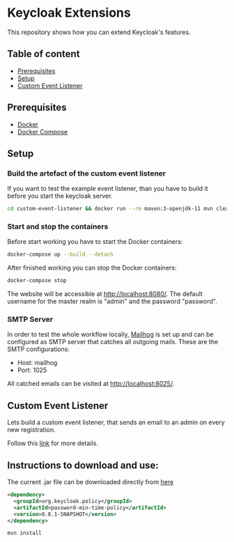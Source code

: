 # Keycloak Extensions

This repository shows how you can extend Keycloak's features.

## Table of content

- [Prerequisites](#prerequesites)
- [Setup](#setup)
- [Custom Event Listener](#custom-event-listener)

## Prerequisites

- [Docker](https://docs.docker.com/get-docker/)
- [Docker Compose](https://docs.docker.com/compose/)

## Setup

### Build the artefact of the custom event listener

If you want to test the example event listener, than you have to build it before you start the keycloak server.

```bash
cd custom-event-listener && docker run --rm maven:3-openjdk-11 mvn clean install
```

### Start and stop the containers

Before start working you have to start the Docker containers:

```bash
docker-compose up --build --detach
```

After finished working you can stop the Docker containers:

```bash
docker-compose stop
```

The website will be accessible at [http://localhost:8080/](http://localhost:8080/). The default username for the master realm is "admin" and the password "password".

### SMTP Server

In order to test the whole workflow locally, [Mailhog](https://github.com/mailhog/MailHog) is set up and can be configured as SMTP server that catches all outgoing mails. These are the SMTP configurations:

- Host: mailhog
- Port: 1025

All catched emails can be visited at [http://localhost:8025/](http://localhost:8025/).

## Custom Event Listener

Lets build a custom event listener, that sends an email to an admin on every new registration.

Follow this [link](custom-event-listener/README.md) for more details.

## Instructions to download and use:

The current .jar file can be downloaded directly from [here](./assets/password-min-time-policy-current.jar)
```xml
<dependency>
  <groupId>org.keycloak.policy</groupId>
  <artifactId>password-min-time-policy</artifactId>
  <version>0.0.1-SNAPSHOT</version>
</dependency>
```
```bash
mvn install
```
